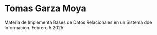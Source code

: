 # Tomas Garza Moya
Materia de Implementa Bases de Datos Relacionales en un Sistema dde Informacion.
Febrero 5 2025
